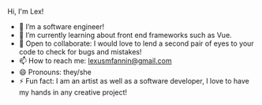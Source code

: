 Hi, I'm Lex!

- 🔭 I’m a software engineer!
- 🌱 I’m currently learning about front end frameworks such as Vue.
- 🌱 Open to collaborate: I would love to lend a second pair of eyes to your code to check for bugs and mistakes! 
- 📫 How to reach me: lexusmfannin@gmail.com
- 😄 Pronouns: they/she
- ⚡ Fun fact: I am an artist as well as a software developer, I love to have my hands in any creative project!

